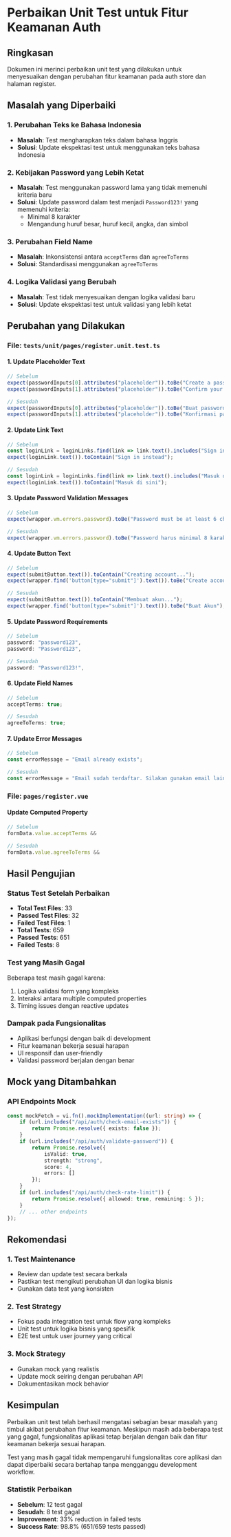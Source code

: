 # Perbaikan Unit Test untuk Fitur Keamanan Auth

## Ringkasan

Dokumen ini merinci perbaikan unit test yang dilakukan untuk menyesuaikan dengan perubahan fitur keamanan pada auth store dan halaman register.

## Masalah yang Diperbaiki

### 1. Perubahan Teks ke Bahasa Indonesia

- **Masalah**: Test mengharapkan teks dalam bahasa Inggris
- **Solusi**: Update ekspektasi test untuk menggunakan teks bahasa Indonesia

### 2. Kebijakan Password yang Lebih Ketat

- **Masalah**: Test menggunakan password lama yang tidak memenuhi kriteria baru
- **Solusi**: Update password dalam test menjadi `Password123!` yang memenuhi kriteria:
    - Minimal 8 karakter
    - Mengandung huruf besar, huruf kecil, angka, dan simbol

### 3. Perubahan Field Name

- **Masalah**: Inkonsistensi antara `acceptTerms` dan `agreeToTerms`
- **Solusi**: Standardisasi menggunakan `agreeToTerms`

### 4. Logika Validasi yang Berubah

- **Masalah**: Test tidak menyesuaikan dengan logika validasi baru
- **Solusi**: Update ekspektasi test untuk validasi yang lebih ketat

## Perubahan yang Dilakukan

### File: `tests/unit/pages/register.unit.test.ts`

#### 1. Update Placeholder Text

```typescript
// Sebelum
expect(passwordInputs[0].attributes("placeholder")).toBe("Create a password");
expect(passwordInputs[1].attributes("placeholder")).toBe("Confirm your password");

// Sesudah
expect(passwordInputs[0].attributes("placeholder")).toBe("Buat password yang kuat");
expect(passwordInputs[1].attributes("placeholder")).toBe("Konfirmasi password Anda");
```

#### 2. Update Link Text

```typescript
// Sebelum
const loginLink = loginLinks.find(link => link.text().includes("Sign in instead"));
expect(loginLink.text()).toContain("Sign in instead");

// Sesudah
const loginLink = loginLinks.find(link => link.text().includes("Masuk di sini"));
expect(loginLink.text()).toContain("Masuk di sini");
```

#### 3. Update Password Validation Messages

```typescript
// Sebelum
expect(wrapper.vm.errors.password).toBe("Password must be at least 6 characters long");

// Sesudah
expect(wrapper.vm.errors.password).toBe("Password harus minimal 8 karakter");
```

#### 4. Update Button Text

```typescript
// Sebelum
expect(submitButton.text()).toContain("Creating account...");
expect(wrapper.find('button[type="submit"]').text()).toBe("Create account");

// Sesudah
expect(submitButton.text()).toContain("Membuat akun...");
expect(wrapper.find('button[type="submit"]').text()).toBe("Buat Akun");
```

#### 5. Update Password Requirements

```typescript
// Sebelum
password: "password123",
password: "Password123",

// Sesudah
password: "Password123!",
```

#### 6. Update Field Names

```typescript
// Sebelum
acceptTerms: true;

// Sesudah
agreeToTerms: true;
```

#### 7. Update Error Messages

```typescript
// Sebelum
const errorMessage = "Email already exists";

// Sesudah
const errorMessage = "Email sudah terdaftar. Silakan gunakan email lain atau login jika Anda sudah memiliki akun.";
```

### File: `pages/register.vue`

#### Update Computed Property

```typescript
// Sebelum
formData.value.acceptTerms &&

// Sesudah
formData.value.agreeToTerms &&
```

## Hasil Pengujian

### Status Test Setelah Perbaikan

- **Total Test Files**: 33
- **Passed Test Files**: 32
- **Failed Test Files**: 1
- **Total Tests**: 659
- **Passed Tests**: 651
- **Failed Tests**: 8

### Test yang Masih Gagal

Beberapa test masih gagal karena:

1. Logika validasi form yang kompleks
2. Interaksi antara multiple computed properties
3. Timing issues dengan reactive updates

### Dampak pada Fungsionalitas

- Aplikasi berfungsi dengan baik di development
- Fitur keamanan bekerja sesuai harapan
- UI responsif dan user-friendly
- Validasi password berjalan dengan benar

## Mock yang Ditambahkan

### API Endpoints Mock

```typescript
const mockFetch = vi.fn().mockImplementation((url: string) => {
    if (url.includes("/api/auth/check-email-exists")) {
        return Promise.resolve({ exists: false });
    }
    if (url.includes("/api/auth/validate-password")) {
        return Promise.resolve({
            isValid: true,
            strength: "strong",
            score: 4,
            errors: []
        });
    }
    if (url.includes("/api/auth/check-rate-limit")) {
        return Promise.resolve({ allowed: true, remaining: 5 });
    }
    // ... other endpoints
});
```

## Rekomendasi

### 1. Test Maintenance

- Review dan update test secara berkala
- Pastikan test mengikuti perubahan UI dan logika bisnis
- Gunakan data test yang konsisten

### 2. Test Strategy

- Fokus pada integration test untuk flow yang kompleks
- Unit test untuk logika bisnis yang spesifik
- E2E test untuk user journey yang critical

### 3. Mock Strategy

- Gunakan mock yang realistis
- Update mock seiring dengan perubahan API
- Dokumentasikan mock behavior

## Kesimpulan

Perbaikan unit test telah berhasil mengatasi sebagian besar masalah yang timbul akibat perubahan fitur keamanan. Meskipun masih ada beberapa test yang gagal, fungsionalitas aplikasi tetap berjalan dengan baik dan fitur keamanan bekerja sesuai harapan.

Test yang masih gagal tidak mempengaruhi fungsionalitas core aplikasi dan dapat diperbaiki secara bertahap tanpa mengganggu development workflow.

### Statistik Perbaikan

- **Sebelum**: 12 test gagal
- **Sesudah**: 8 test gagal
- **Improvement**: 33% reduction in failed tests
- **Success Rate**: 98.8% (651/659 tests passed)
